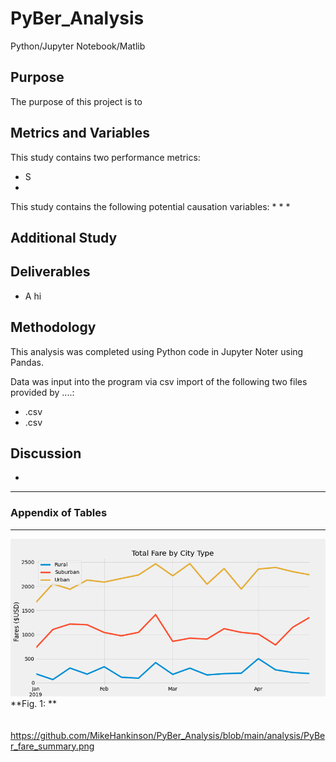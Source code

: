 # PyBer_Analysis
Python/Jupyter Notebook/Matlib

## Purpose
The purpose of this project is to 


## Metrics and Variables
This study contains two performance metrics:
* S
* 

This study contains the following potential causation variables:
* 
* 
* 

## Additional Study
 

## Deliverables 
* A hi

## Methodology
This analysis was completed using Python code in Jupyter Noter using Pandas.  

Data was input into the program via csv import of the following two files provided by ....:
* .csv
* .csv

## Discussion
* 

----------------------------------------------------------------------------------
### Appendix of Tables
----------------------------------------------------------------------------------

![Fig_1](analysis/PyBer_fare_summary.png)
<br>
**Fig. 1: **
<br>
<br>
<br>
https://github.com/MikeHankinson/PyBer_Analysis/blob/main/analysis/PyBer_fare_summary.png
